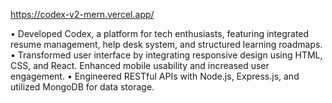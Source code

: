 https://codex-v2-mern.vercel.app/

• Developed Codex, a platform for tech enthusiasts, featuring
integrated resume management, help desk system, and structured
learning roadmaps.
• Transformed user interface by integrating responsive design using
HTML, CSS, and React. Enhanced mobile usability and increased user
engagement.
• Engineered RESTful APIs with Node.js, Express.js, and utilized
MongoDB for data storage.
